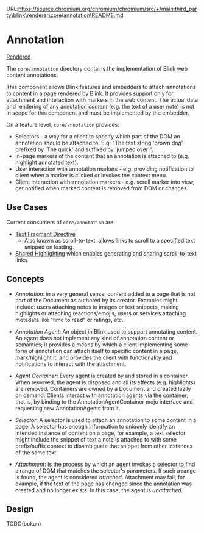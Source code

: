 URL:https://source.chromium.org/chromium/chromium/src/+/main:third_party\blink\renderer\core\annotation\README.md
# Annotation

[Rendered](https://chromium.googlesource.com/chromium/src/+/HEAD/third_party/blink/renderer/core/annotation/README.md)

The `core/annotation` directory contains the implementation of Blink web
content annotations.

This component allows Blink features and embedders to attach annotations to
content in a page rendered by Blink. It provides support only for attachment
and interaction with markers in the web content. The actual data and rendering
of any annotation _content_ (e.g. the text of a user note) is not in scope for
this component and must be implemented by the embedder.

On a feature level, `core/annotation` provides:

  * Selectors - a way for a client to specify which part of the DOM an
    annotation should be attached to. E.g. "The text string 'brown dog'
    prefixed by 'The quick' and suffixed by 'jumped over'".
  * In-page markers of the content that an annotation is attached to (e.g.
    highlight annotated text).
  * User interaction with annotation markers - e.g. providing notification to
    client when a marker is clicked or invokes the context menu.
  * Client interaction with annotation markers - e.g. scroll marker into view,
    get notified when marked content is removed from DOM or changes.

## Use Cases

Current consumers of `core/annotation` are:

  * [Text Fragment Directive](https://source.chromium.org/chromium/chromium/src/+/main:third_party/blink/renderer/core/fragment_directive/text_fragment_anchor.h;l=27;drc=b8dc40b0a445983b75db39504cfdd66c304d7dca)
    - Also known as scroll-to-text, allows links to scroll to a specified text snipped on loading.
  * [Shared Highlighting](https://source.chromium.org/chromium/chromium/src/+/main:components/shared_highlighting/;drc=92e2d6aeefc1242e1b11467b994e4bfd14d17d20)
    which enables generating and sharing scroll-to-text links.

## Concepts

* _Annotation_: in a very general sense, content added to a page that is not part
of the Document as authored by its creator. Examples might include: users
attaching notes to images or text snippets, making highlights or attaching
reactions/emojis, users or services attaching metadata like "time to read" or
ratings, etc.

* _Annotation Agent_: An object in Blink used to support annotating content. An
agent does not implement any kind of annotation content or semantics; it
provides a means by which a client implementing some form of annotation can
attach itself to specific content in a page, mark/highlight it, and provides
the client with functionality and notifications to interact with the attachment.

* _Agent Container_: Every agent is created by and stored in a container. When
removed, the agent is disposed and all its effects (e.g. highlights) are
removed. Containers are owned by a Document and created lazily on demand.
Clients interact with annotation agents via the container; that is, by binding
to the AnnotationAgentContainer mojo interface and requesting new
AnnotationAgents from it.

* _Selector_: A selector is used to attach an annotation to some content in a
page. A selector has enough information to uniquely identify an intended
instance of content on a page, for example, a text selector might include the
snippet of text a note is attached to with some prefix/suffix context to
disambiguate that snippet from other instances of the same text.

* _Attachment_: Is the process by which an agent invokes a selector to find a
range of DOM that matches the selector's parameters. If such a range is found,
the agent is considered _attached_. Attachment may fail, for example, if the
text of the page has changed since the annotation was created and no longer
exists. In this case, the agent is _unattached_.

## Design

TODO(bokan)
